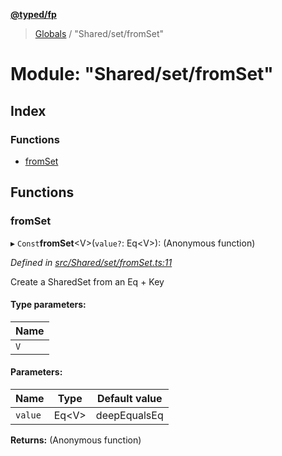 **[@typed/fp](../README.md)**

> [Globals](../globals.md) / "Shared/set/fromSet"

# Module: "Shared/set/fromSet"

## Index

### Functions

* [fromSet](_shared_set_fromset_.md#fromset)

## Functions

### fromSet

▸ `Const`**fromSet**\<V>(`value?`: Eq\<V>): (Anonymous function)

*Defined in [src/Shared/set/fromSet.ts:11](https://github.com/TylorS/typed-fp/blob/559f273/src/Shared/set/fromSet.ts#L11)*

Create a SharedSet from an Eq + Key

#### Type parameters:

Name |
------ |
`V` |

#### Parameters:

Name | Type | Default value |
------ | ------ | ------ |
`value` | Eq\<V> | deepEqualsEq |

**Returns:** (Anonymous function)
